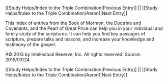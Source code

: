 [[Study Helps/Index to the Triple Combination|Previous Entry]]  ||  [[Study Helps/Index to the Triple Combination/Aaron1|Next Entry]]

 This index of entries from the Book of Mormon, the Doctrine and Covenants, and the Pearl of Great Price can help you in your individual and family study of the scriptures. It can help you find key passages of scripture, prepare talks and lessons, and increase your knowledge and testimony of the gospel.

 Â© 2013 by Intellectual Reserve, Inc. All rights reserved. Source: 2015/03/24

[[Study Helps/Index to the Triple Combination|Previous Entry]]  ||  [[Study Helps/Index to the Triple Combination/Aaron1|Next Entry]]